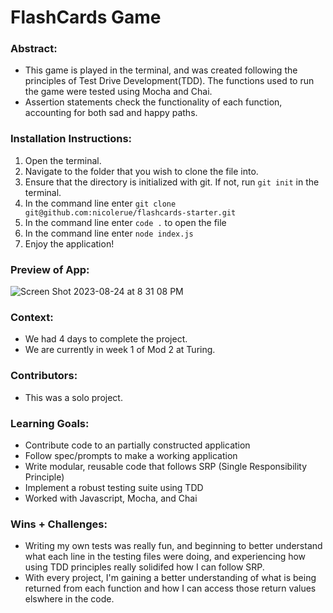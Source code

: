 # FlashCards Game

### Abstract:

[//]: <> (Briefly describe what you built and its features. What problem is the app solving? How does this application solve that problem?)

- This game is played in the terminal, and was created following the principles of Test Drive Development(TDD). The functions used to run the game were tested using Mocha and Chai.
- Assertion statements check the functionality of each function, accounting for both sad and happy paths. 

### Installation Instructions:

[//]: <> (What steps does a person have to take to get your app cloned down and running?)

1. Open the terminal.
2. Navigate to the folder that you wish to clone the file into.
3. Ensure that the directory is initialized with git. If not, run `git init` in the terminal.
4. In the command line enter `git clone git@github.com:nicolerue/flashcards-starter.git`
5. In the command line enter `code .` to open the file
6. In the command line enter `node index.js`
7. Enjoy the application! 

### Preview of App:

[//]: <> (Provide ONE gif or screenshot of your application - choose the "coolest" piece of functionality to show off.)

![Screen Shot 2023-08-24 at 8 31 08 PM](https://github.com/nicolerue/flashcards-starter/assets/124186166/459bcbd3-9059-400b-9e95-2d3ec79e4f66)

### Context:

[//]: <> (Give some context for the project here. How long did you have to work on it? How far into the Turing program are you?)

- We had 4 days to complete the project.
- We are currently in week 1 of Mod 2 at Turing.

### Contributors:

[//]: <> (Who worked on this application? Link to their GitHubs.)

- This was a solo project.

### Learning Goals:

[//]: <> (What were the learning goals of this project? What tech did you work with?)

- Contribute code to an partially constructed application
- Follow spec/prompts to make a working application
- Write modular, reusable code that follows SRP (Single Responsibility Principle)
- Implement a robust testing suite using TDD
- Worked with Javascript, Mocha, and Chai

### Wins + Challenges:

[//]: <> (What are 2-3 wins you have from this project? What were some challenges you faced - and how did you get over them?)

- Writing my own tests was really fun, and beginning to better understand what each line in the testing files were doing, and experiencing how using TDD principles really solidifed how I can follow SRP.
- With every project, I'm gaining a better understanding of what is being returned from each function and how I can access those return values elswhere in the code.
